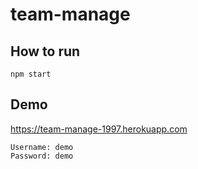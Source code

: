 # team-manage

## How to run
`npm start`

## Demo
https://team-manage-1997.herokuapp.com

```
Username: demo
Password: demo
```